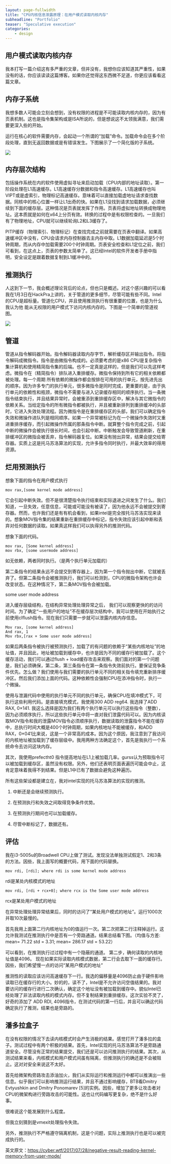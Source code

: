 ```yaml
---
layout: page-fullwidth
title: "CPU内核信息泄露原理：在用户模式读取内核内存"
subheadline: "Portfolio"
teaser: "Speculative execution"
categories:
    - design
---
```

<!--more-->



## 用户模式读取内核内存

我本打写一篇介绍这有多严重的文章，但并没有，我想你应该知道其严重性，如果没有的话，你应该读读这篇博客。如果你还觉得这东西微不足道，你更应该看看这篇文章。

## 内存子系统

我想多数人可能会立刻会想到，没有权限的进程是不可能读取内核内存的，因为有页表机制。这也是指令集架构或是ISA所说的，但是想说这不太领我满意，我们需要更深入些的开始。

运行在核心的软件需要内存，会起动一个所谓的“加载”命令。加载命令会在多个阶段处理，直到无返回数据或是有错误发生。下图展示了一个简化版的子系统。

![](http://image.3001.net/images/20180105/15151245464698.png)

## 内存层次结构

包括操作系统在内的软件使用虚拟寻址来启动加载（CPU内部的地址读取）。第一阶段处理在L1高速缓存。L1高速缓存分数据和指令高速缓存。L1高速缓存也叫VIPT或是虚索引，物理标记高速缓存。意味着可以直接加载虚地址请求查找数据。同核中的核心位置一样让L1出奇的快。如果在L1没找到请求加载数据，必须继续到下面的缓存层。这种情况是页表就发挥了作用。页表将虚拟地址转换成物理地址。这本质就是如何在x64上分页有效。转换的过程中是有权限检查的。一旦我们有了物理地址，CPU就可以继续轮询L2和L3缓存了。

PITP缓存（物理索引、物理标记）在查找完成之前就需要在页表中翻译。如果高速缓冲区中没有，CPU会请求内存控制器去主内存中取。L1数据加载延迟是5个时钟周期，而从内存中加载需要200个时钟周期。页表安全检查和L1定位之前，我们可看到，在这点上，页表的参数太简单了。这已经Intel的软件开发者手册中指明，安全设定是跟着数据复制到L1缓冲中的。

## 推测执行

人这到下一节，我会概述理论背后的论点，但也只是概述。对这个感兴趣的可以看我在1月3日在HackPra上讲的，关于管道的更多细节，尽管可能有些不同。Intel的CPU是超标量。管道化CPU，并且使用推测执行有很重要的位置，也是为什么我认为他	能从无权限的用户模式下访问内核内存的。下图是一个简单的管道视图。

![](http://image.3001.net/images/20180105/15151245564590.png)

## 管道

管道从指令解码器开始。指令解码器读取内存字节，解析缓存区并输出指令。将指令解码成微指令。指令是由微指令构成的。必须要考虑的是x86 CPU是复杂指令集计算机和使用精简指令集的后端。也不一定真是这样的，但是我们可以先这样考虑。微指令在（精简指令）排队进入重排缓存。微指令保持到所有它的相关依赖都被处理。每一个周期 所有依赖的微操作都会按排在可用的执行单元，按先进先出的顺序。因为许多专门的执行单元，很多微指令是同时完成，更重要的是，由于执行单元的依赖性和瓶颈，微指令不需要与进入记录缓存相同的顺序执行。当一条微指令结束执行，并且结果异常时，会被重添到重排缓存区中，解决与其它微指令的依赖关系。当给定指令的所有微指令都被执行，并且被重新排列到重排缓冲的头部时，它进入失效处理流程。因为微指令是在重排缓存区的头部，我们可以确定指令失效和微操作进队列是相同顺序。如果一个异常被标记为在一个微操作失效时又重进重排序缓存，而引起微操作所属的那条指令中断。就算整个指令完成之前，引起中断的微操作会被执行很长时间，也会引起中断。中断触发会导致管道刷新，在重排缓冲区的微指会被丢弃，指令解码器复位。如果没有抛出异常，结果会提交给寄存器。实质上这是托马苏洛算法的实现，允许多指令同时执行，并最大效率的得用资源。

## 烂用预测执行

想象下面的指令在用户模式执行

```
mov rax,[some kernel mode address]
```

它会引起中断失效。但不是很清楚指令执行结束和实际退进之间发生了什么。我们知道，一旦失效，任意信息，可能或可能没有被读了，因为他永远不会被提交到寄存器。然而，也许我们还是有有机会看到，如果intel是完全按托马苏洛实现来读的。想象MOV指令集的结果重新在重排缓存中标记，指令失效应该引起中断和丢弃对任何数据的读取。如果真这样我们可以执得另外的推测代码。

想象下面的代码。


```
mov rax, [Some kernel address]
mov rbx, [some usermode address]
```

如无依赖，两者同时执行。（是两个执行单元加载的）

第二条指令的结果永远不会提交到寄存器上，因为第一个指令抛出中断，它就被丢弃了。但第二条指令会被推测执行，我们可以检测到，CPU的微指令架构也许会改变状态。在这种情况下，第二条MOV指令会被加载。

some user mode address

进入缓存层级结构，在结构异常处理处理异常之后， 我们可以观察更快的的访问时间。为了确定“一些用户的地址”不在缓存层次结构中，我可以使用在开始执行之前使用clflush指令。现在我们只需要一步就可以泄露内核内存信息。


```
Mov rax, [some kernel address]
And rax, 1
Mov rbx,[rax + Some user mode address]
```

如果后两条指令被执行被预测执行，加载了的有问题的依赖于“某些内核地址”的地址值，并且因此，地址被加载到缓存中，也许是因为不同的缓存行被加载了。这个缓存活动，我们可以通过flush + load缓存攻击来观察。我们面对的第一个问题是，我们必须确保，第二条，第三条指令在第一条指令失效前执行。要保证竞争条件优先。怎么做？我们使用与我们需要的执行单元不同的相关指令填充重新排序缓冲区。然后我们添加上面的代码。这种依赖性会强制CPU在添冲指令时，执行一个微操。

使用与泄漏代码中使用的执行单元不同的执行单元，确保CPU在填冲模式下，可执行这些利用代码。是直接填充模式，我使用300 ADD reg64. 我选择了ADD RAX, 0×141. 我这么选择是因为我们有两个执行单元可以执行这些指令（整数），因为必须顺序执行，所以这些执行单元中将一直对我们泄露代码可以。因为内核读取MOV指令和我的泄露MOV指令必须顺序执行，数据读取的泄露指令不能在缓存中，总执行时间大概是400个时钟周期，如果内核地址不能被缓存，和ADD RAX，0×041比来说，这是一个非常高的成本。因为这个原因，我注意到了我访问的内核地址被加载到了缓存层级中。我用两种方法确定这个，首先是我执行一个系统命令去访问这块内存。

其次，我使用prefectht0 指令提高地址在L1上被加载几率。gurss认为预取指令可以被加载到缓存区，虽然没有权限。另外，他们还表明页面表遍历可能会中止，这肯定意味着我得不到结果。但是L1中已有了数据会避免这种遍历。

所有这些架设都是建立在，我对intel实现的托马苏洛算法的实现的推测。

1) 中断还是会继续预测执行。

2) 在预测执行和失效之间取得竞争条件优势。

3) 在预测执行期间也可以加载缓存。

4) 尽管中断标记了，数据还有。

## 评估

我在i3-5005u的Broadwell CPU上做了测试。发现没法单独测试假定1、2和3条的方法。因些，我上面写的概要代码，用下面的代码替换。


```
mov rdi, [rdi]; where rdi is some kernel mode address
```

rdi是某处内核模式的地址

```
mov rdi, [rdi + rcx+0]; where rcx is the Some user mode address
```

rcx是某处用户模式的地址

在异常处理处理异常结果后，同时的访问了“某处用户模式的地址”。运行1000次并取10次最慢的。

首先我用上面第二行内核地址为0的值运行一次。第二次把第二行注释掉运行。这允许我测试在推测执行中是否有一个旁路通道。结果总结看下图。（均值与方差: mean= 71.22 std = 3.31; mean= 286.17 std = 53.22）

可以看到，在推测执行过过程中有一个隐蔽的通道。 第二步，确何读取的内核地址值是4096。 现在如果实际读取内核模式数据，第二行会去取下一面的缓存行。因些，我们希望慢一点的访问“某用户模式的地址”

推测性的读取应该访问高速缓存下一行。我选的偏移量是4096防止由于硬件影响读取已在缓存行的大小。妙的的，读不了，Intel是不允许访问空值结果的。我对要访问的缓存行进行二次确认，确定这个地址没有被加载到缓存中。貌似Intel已经处理了非法读取内核的模式内存。但不复制结果到重排缓存。这次实验不灵了， 好奇的添加了 ADD RDI, 4096指令，在测试代码的第一行后，并且可以确这代码确定执行了推测，结果也是旁路的。

## 潘多拉盒子

在没有权限的情况下去读内核模式时会产生消极的结果。感觉打开了潘多拉的盒子。测试过程中有两个积极的结果。首先，Intel实现的托马苏洛算法不是旁路通道安全。尽管没有正常的结果提交，我们还是可以访问推测执行的结果。其次，从测试结果来看，内核模式和用户模式间虽有隔离，但推测执行的确还是不会被阻止。这对对安全来说这不太好。

首先给微架构旁路攻击添油加火，我们从实际运行和推测运行中都可以推演出一些信息。似乎我们可以影响推测运行结果，并且不通过影响缓存，BTB看Dmitry Evtyushkin and Dmitry Ponomarev [5]的实例。因些，增加了更多让攻击者对CPU的微架构进行旁路攻击的可能性。这也让代码编写更复杂，绝不是什么好事。

很难说这个能发展到什么程度。

但我立刻猜到是vmexit处理指令失效。

另外，推测执行不严格遵守隔离机制，这是个问题，实际上推测执行也是可以被完成执行的。

英文原文：https://cyber.wtf/2017/07/28/negative-result-reading-kernel-memory-from-user-mode/